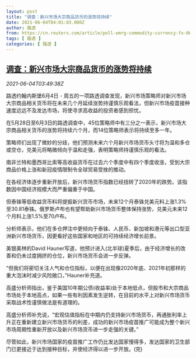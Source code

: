 ```yaml
---
layout: post
title: "调查：新兴市场大宗商品货币的涨势将持续"
date: 2021-06-04T04:01:03.000Z
author: 路透
from: https://cn.reuters.com/article/poll-emrg-commodity-currency-fx-0604-idCNKCS2DG0AU
tags: [ 路透 ]
categories: [ 路透 ]
---
```

<!--1622779263000-->
[调查：新兴市场大宗商品货币的涨势将持续](https://cn.reuters.com/article/poll-emrg-commodity-currency-fx-0604-idCNKCS2DG0AU)
------

<div>
<div><i>2021-06-04T03:49:38Z</i></div><p>路透约翰内斯堡6月4日 - 周五的一项路透调查发现，新兴市场策略师对新兴市场大宗商品相关货币将在未来几个月延续涨势持谨慎乐观看法，但新兴市场疫苗接种速度远远不及发达市场，将使寻求高收益的投资者感到担忧。</p><p>在5月28日至6月3日的路透调查中，45位策略师中有三分之一表示，新兴市场大宗商品相关货币的涨势将持续六个月，而14位策略师表示将持续至多一年。</p><p>策略师们出现了微妙的分歧，他们预测未来六个月新兴市场货币头寸将为温和多仓或空仓，兑美元将略微倾向于温和走强，表明策略师持谨慎乐观的看法。</p><p>南非兰特和墨西哥比索等高收益货币在过去六个季度中有四个季度收涨，受到大宗商品价格上涨和新冠疫情限制令全球贸易受挫的推动。</p><p>在各经济体逐步重新开放后，新兴市场货币指数已经扭转了2020年的跌势。该指数因中国经济规模大而严重偏重于中国。</p><p>但泰铢等低收益货币料将提振新兴货币市场，未来12个月泰铢兑美元料上涨1.3%至30.81泰铢。俄罗斯卢布也有望帮助新兴市场货币整体保持涨势，兑美元未来12个月料上涨1.5%至70卢布。</p><p>分析师表示，他们在多仓押注中更倾向于泰铢、人民币、新加坡和港元等出口型亚洲新兴市场货币，因更看好这些国家和地区的可持续经济增长前景。</p><p>美银美林的David Hauner写道，他预计进入(北半球)夏季后，由于经济增长的改善和仍未过度拥挤的仓位，新兴市场货币会进一步反弹。</p><p>“但我们将密切关注人气和仓位指标，以便在出现像2020年底、2021年初那样的重大泡沫时减少风险敞口，”Hauner补充道。</p><p>高盛分析师指出，鉴于美国10年期公债(收益率)处于本地低点，但股市和大宗商品市场处于本地高点，如果一些有利因素发生逆转，在目前的水平上对新兴市场货币采取战术性谨慎做法是有道理的。</p><p>高盛分析师补充说，“宏观估值指标在中期内仍支持新兴市场货币，再通胀利率上升正在重新建立新兴市场货币的利差，成功的新兴市场疫苗推广可能成为整个新兴市场周期性重新开放以及新兴市场货币进一步走强的关键。”</p><p>尽管如此，新兴市场国家的疫苗推广工作仍比发达国家慢得多，发达国家的卫生部门已更接近于达到接种目标，并使经济得以进一步开放。(完)</p>
</div>
